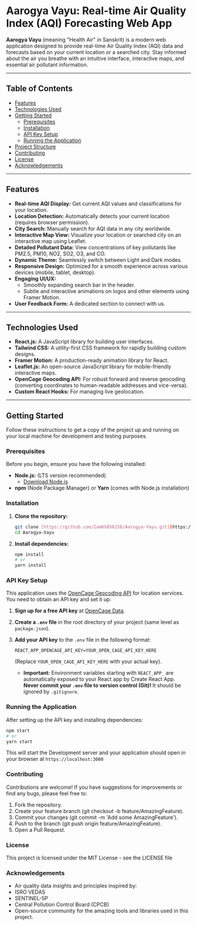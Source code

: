 # Aarogya Vayu: Real-time Air Quality Index (AQI) Forecasting Web App

**Aarogya Vayu** (meaning "Health Air" in Sanskrit) is a modern web application designed to provide real-time Air Quality Index (AQI) data and forecasts based on your current location or a searched city. Stay informed about the air you breathe with an intuitive interface, interactive maps, and essential air pollutant information.

---

## Table of Contents

* [Features](#features)
* [Technologies Used](#technologies-used)
* [Getting Started](#getting-started)
    * [Prerequisites](#prerequisites)
    * [Installation](#installation)
    * [API Key Setup](#api-key-setup)
    * [Running the Application](#running-the-application)
* [Project Structure](#project-structure)
* [Contributing](#contributing)
* [License](#license)
* [Acknowledgements](#acknowledgements)

---

## Features

* **Real-time AQI Display:** Get current AQI values and classifications for your location.
* **Location Detection:** Automatically detects your current location (requires browser permission).
* **City Search:** Manually search for AQI data in any city worldwide.
* **Interactive Map View:** Visualize your location or searched city on an interactive map using Leaflet.
* **Detailed Pollutant Data:** View concentrations of key pollutants like PM2.5, PM10, NO2, SO2, O3, and CO.
* **Dynamic Theme:** Seamlessly switch between Light and Dark modes.
* **Responsive Design:** Optimized for a smooth experience across various devices (mobile, tablet, desktop).
* **Engaging UI/UX:**
    * Smoothly expanding search bar in the header.
    * Subtle and interactive animations on logos and other elements using Framer Motion.
* **User Feedback Form:** A dedicated section to connect with us.

---

## Technologies Used

* **React.js:** A JavaScript library for building user interfaces.
* **Tailwind CSS:** A utility-first CSS framework for rapidly building custom designs.
* **Framer Motion:** A production-ready animation library for React.
* **Leaflet.js:** An open-source JavaScript library for mobile-friendly interactive maps.
* **OpenCage Geocoding API:** For robust forward and reverse geocoding (converting coordinates to human-readable addresses and vice-versa).
* **Custom React Hooks:** For managing live geolocation.

---

## Getting Started

Follow these instructions to get a copy of the project up and running on your local machine for development and testing purposes.

### Prerequisites

Before you begin, ensure you have the following installed:

* **Node.js:** (LTS version recommended)
    * [Download Node.js](https://nodejs.org/en/download/)
* **npm** (Node Package Manager) or **Yarn** (comes with Node.js installation)

### Installation

1.  **Clone the repository:**
    ```bash
    git clone [https://github.com/IamHV856156/Aarogya-Vayu.git](https://github.com/IamHV856156/Aarogya-Vayu.git)
    cd Aarogya-Vayu
    ```

2.  **Install dependencies:**
    ```bash
    npm install
    # or
    yarn install
    ```

### API Key Setup

This application uses the [OpenCage Geocoding API](https://opencagedata.com/api) for location services. You need to obtain an API key and set it up:

1.  **Sign up for a free API key** at [OpenCage Data](https://opencagedata.com/users/sign_up).
2.  **Create a `.env` file** in the root directory of your project (same level as `package.json`).
3.  **Add your API key** to the `.env` file in the following format:
    ```
    REACT_APP_OPENCAGE_API_KEY=YOUR_OPEN_CAGE_API_KEY_HERE
    ```
    (Replace `YOUR_OPEN_CAGE_API_KEY_HERE` with your actual key).

    * **Important:** Environment variables starting with `REACT_APP_` are automatically exposed to your React app by Create React App. **Never commit your `.env` file to version control (Git)!** It should be ignored by `.gitignore`.

### Running the Application

After setting up the API key and installing dependencies:

```bash
npm start
# or
yarn start
```
This will start the Development server and your application should open in your browser at 
```https://localhost:3000```
### Contributing
Contributions are welcome! If you have suggestions for improvements or find any bugs, please feel free to:

1. Fork the repository.
2. Create your feature branch (git checkout -b feature/AmazingFeature).
3. Commit your changes (git commit -m 'Add some AmazingFeature').
4. Push to the branch (git push origin feature/AmazingFeature).
5. Open a Pull Request.

### License
This project is licensed under the MIT License - see the LICENSE file

### Acknowledgements
* Air quality data insights and principles inspired by:
* ISRO VEDAS
* SENTINEL-5P
* Central Pollution Control Board (CPCB)
* Open-source community for the amazing tools and libraries used in this project.
